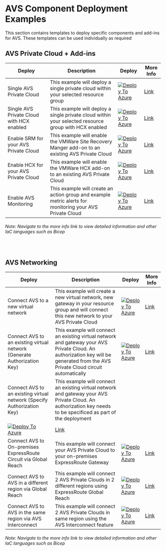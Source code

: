 # AVS Component Deployment Examples

This section contains templates to deploy specific components and add-ins for AVS. These templates can be used individually as required

## AVS Private Cloud + Add-ins

| Deploy                                    | Description                                                  | Deploy                                                       | More Info                                                    |
| ----------------------------------------- | ------------------------------------------------------------ | ------------------------------------------------------------ | ------------------------------------------------------------ |
| Single AVS Private Cloud                  | This example will deploy a single private cloud within your selected resource group | [![Deploy To Azure](https://aka.ms/deploytoazurebutton)](https://portal.azure.com/#create/Microsoft.Template/uri/https%3A%2F%2Fraw.githubusercontent.com%2Fshaunjacob%2FEnterprise-Scale-for-AVS%2Fupdatedreadme%2FExamples%2FPrivateCloud%2FAVS-PrivateCloud%2FARM%2FPrivateCloud.deploy.json) | [Link](https://github.com/Azure/Enterprise-Scale-for-AVS/blob/main/Examples/PrivateCloud/AVS-PrivateCloud) |
| Single AVS Private Cloud with HCX enabled | This example will deploy a single private cloud within your selected resource group with HCX enabled | [![Deploy To Azure](https://aka.ms/deploytoazurebutton)](https://portal.azure.com/#create/Microsoft.Template/uri/https%3A%2F%2Fraw.githubusercontent.com%2Fshaunjacob%2FEnterprise-Scale-for-AVS%2Fupdatedreadme%2FExamples%2FPrivateCloud%2FAVS-PrivateCloud-WithHCX%2FARM%2FPrivateCloudWithHCX.deploy.json) | [Link](https://github.com/Azure/Enterprise-Scale-for-AVS/blob/main/Examples/PrivateCloud/AVS-PrivateCloud-WithHCX) |
| Enable SRM for your AVS Private Cloud     | This example will enable the VMWare Site Recovery Manger add-on to an existing AVS Private Cloud | [![Deploy To Azure](https://aka.ms/deploytoazurebutton)](https%3A%2F%2Fraw.githubusercontent.com%2Fshaunjacob%2FEnterprise-Scale-for-AVS%2Fupdatedreadme%2FExamples%2FAddins%2FSRM%2FARM%2FSRM.deploy.json) | [Link](https://github.com/Azure/Enterprise-Scale-for-AVS/blob/main/Examples/Addins/SRM) |
| Enable HCX for your AVS Private Cloud     | This example will enable the VMWare HCX add-on to an existing AVS Private Cloud | [![Deploy To Azure](https://aka.ms/deploytoazurebutton)](https://portal.azure.com/#create/Microsoft.Template/uri/https%3A%2F%2Fraw.githubusercontent.com%2Fshaunjacob%2FEnterprise-Scale-for-AVS%2Fupdatedreadme%2FExamples%2FAddins%2FSRM%2FARM%2FSRM.deploy.json) | [Link](https://github.com/Azure/Enterprise-Scale-for-AVS/blob/main/Examples/Addins/HCX) |
| Enable AVS Monitoring                     | This example will create an action group and example metric alerts for monitoring your AVS Private Cloud | [![Deploy To Azure](https://aka.ms/deploytoazurebutton)](https%3A%2F%2Fraw.githubusercontent.com%2Fshaunjacob%2FEnterprise-Scale-for-AVS%2Fupdatedreadme%2FExamples%2FMonitoring%2FAVS-Utilization-Alerts%2FARM%2FAVSMonitor.deploy.json%3Ftoken%3DALDNQAEU2ZK7KGNWJESPSZ3BP673O) | [Link](https://github.com/Azure/Enterprise-Scale-for-AVS/blob/main/Examples/Monitoring/AVS-Utilization-Alerts) |

###### *Note: Navigate to the more info link to view detailed information and other IaC languages such as Bicep*

<br/>

## AVS Networking

| Deploy                                                       | Description                                                  | Deploy                                                       | More Info                                                    |
| ------------------------------------------------------------ | ------------------------------------------------------------ | ------------------------------------------------------------ | ------------------------------------------------------------ |
| Connect AVS to a new virtual network                         | This example will create a new virtual network, new gateway in your resource group and will connect this new network to your AVS Private Cloud |[![Deploy To Azure](https://aka.ms/deploytoazurebutton)](https://portal.azure.com/#create/Microsoft.Template/uri/https%3A%2F%2Fraw.githubusercontent.com%2FAzure%2FEnterprise-Scale-for-AVS%2Fmain%2FExamples%2FNetworking%2FAVS-to-VNet-NewVNet%2FARM%2FVNetWithExR.deploy.json) | [Link](https://github.com/Azure/Enterprise-Scale-for-AVS/blob/main/Examples/Networking/AVS-to-VNet-NewVNet) |
| Connect AVS to an existing virtual network (Generate Authorization Key) | This example will connect an existing virtual network and gateway your AVS Private Cloud. An authorization key will be generated from the AVS Private Cloud circuit automatically | [![Deploy To Azure](https://aka.ms/deploytoazurebutton)](https://portal.azure.com/#create/Microsoft.Template/uri/https%3A%2F%2Fraw.githubusercontent.com%2FAzure%2FEnterprise-Scale-for-AVS%2Fmain%2FExamples%2FNetworking%2FAVS-to-VNet-ExistingVNet%2FARM%2FExRConnection.deploy.json) | [Link](https://github.com/Azure/Enterprise-Scale-for-AVS/blob/main/Examples/Networking/AVS-to-VNet-ExistingVNet) |
| Connect AVS to an existing virtual network (Specify Authorization Key) | This example will connect an existing virtual network and gateway your AVS Private Cloud. An authorization key needs to be specificed as part of the deployment | 
[![Deploy To Azure](https://aka.ms/deploytoazurebutton)](https://portal.azure.com/#create/Microsoft.Template/uri/https%3A%2F%2Fraw.githubusercontent.com%2FAzure%2FEnterprise-Scale-for-AVS%2Fmain%2FExamples%2FNetworking%2FExpressRoute-to-VNet%2FARM%2FExRConnection.deploy.json) | [Link](https://github.com/Azure/Enterprise-Scale-for-AVS/blob/main/Examples/Networking/ExpressRoute-to-VNet) |
| Connect AVS to On-premises ExpressRoute Circuit via Global Reach | This example will connect your AVS Private Cloud to your on-premises ExpressRoute Gateway | [![Deploy To Azure](https://aka.ms/deploytoazurebutton)](https://portal.azure.com/#create/Microsoft.Template/uri/https%3A%2F%2Fraw.githubusercontent.com%2FAzure%2FEnterprise-Scale-for-AVS%2Fmain%2FExamples%2FNetworking%2FAVS-to-OnPremises-ExpressRoute-GlobalReach%2FARM%2FAVSGlobalReach.deploy.json) | [Link](https://github.com/Azure/Enterprise-Scale-for-AVS/blob/main/Examples/Networking/AVS-to-OnPremises-ExpressRoute-GlobalReach) |
| Connect AVS to AVS in a different region via Global Reach    | This example will connect 2 AVS Private Clouds in 2 different regions using ExpressRoute Global Reach | [![Deploy To Azure](https://aka.ms/deploytoazurebutton)](https://portal.azure.com/#create/Microsoft.Template/uri/https%3A%2F%2Fraw.githubusercontent.com%2FAzure%2FEnterprise-Scale-for-AVS%2Fmain%2FExamples%2FNetworking%2FAVS-to-AVS-CrossRegion-GlobalReach%2FARM%2FCrossAVSGlobalReach.deploy.json) | [Link](https://github.com/Azure/Enterprise-Scale-for-AVS/blob/main/Examples/Networking/AVS-to-AVS-CrossRegion-GlobalReach) |
| Connect AVS to AVS in the same region via AVS Interconnect   | This example will connect 2 AVS Private Clouds in same region using the AVS Interconnect feature | [![Deploy To Azure](https://aka.ms/deploytoazurebutton)](https://portal.azure.com/#create/Microsoft.Template/uri/https%3A%2F%2Fraw.githubusercontent.com%2FAzure%2FEnterprise-Scale-for-AVS%2Fmain%2FExamples%2FNetworking%2FAVS-to-AVS-SameRegion%2FARM%2FCrossAVSWithinRegion.deploy.json) | [Link](https://github.com/Azure/Enterprise-Scale-for-AVS/blob/main/Examples/Networking/AVS-to-AVS-SameRegion) |

###### *Note: Navigate to the more info link to view detailed information and other IaC languages such as Bicep*